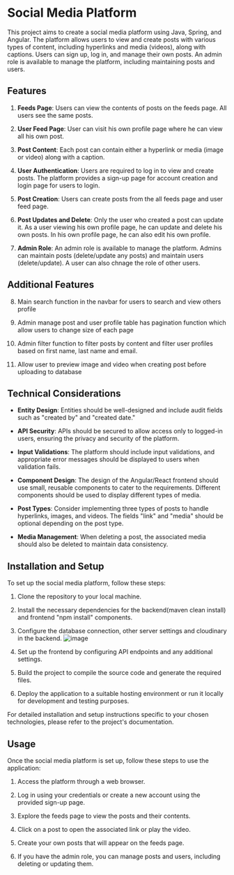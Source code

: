 # Social Media Platform

This project aims to create a social media platform using Java, Spring, and Angular. The platform allows users to view and create posts with various types of content, including hyperlinks and media (videos), along with captions. Users can sign up, log in, and manage their own posts. An admin role is available to manage the platform, including maintaining posts and users.

## Features

1. **Feeds Page**: Users can view the contents of posts on the feeds page. All users see the same posts.

2. **User Feed Page**: User can visit his own profile page where he can view all his own post. 

3. **Post Content**: Each post can contain either a hyperlink or media (image or video) along with a caption.

4. **User Authentication**: Users are required to log in to view and create posts. The platform provides a sign-up page for account creation and login page for users to login.

5. **Post Creation**: Users can create posts from the all feeds page and user feed page.

6. **Post Updates and Delete**: Only the user who created a post can update it. As a user viewing his own profile page, he can update and delete his own posts. In his own profile page, he can also edit his own profile.

7. **Admin Role**: An admin role is available to manage the platform. Admins can maintain posts (delete/update any posts) and maintain users (delete/update). A user can also chnage the role of other users.

## Additional Features
8. Main search function in the navbar for users to search and view others profile
   
9. Admin manage post and user profile table has pagination function which allow users to change size of each page
    
10. Admin filter function to filter posts by content and filter user profiles based on first name, last name and email.
    
11. Allow user to preview image and video when creating post before uploading to database

## Technical Considerations

- **Entity Design**: Entities should be well-designed and include audit fields such as "created by" and "created date." 

- **API Security**: APIs should be secured to allow access only to logged-in users, ensuring the privacy and security of the platform.

- **Input Validations**: The platform should include input validations, and appropriate error messages should be displayed to users when validation fails.

- **Component Design**: The design of the Angular/React frontend should use small, reusable components to cater to the requirements. Different components should be used to display different types of media.

- **Post Types**: Consider implementing three types of posts to handle hyperlinks, images, and videos. The fields "link" and "media" should be optional depending on the post type.

- **Media Management**: When deleting a post, the associated media should also be deleted to maintain data consistency.

## Installation and Setup

To set up the social media platform, follow these steps:

1. Clone the repository to your local machine.

2. Install the necessary dependencies for the backend(maven clean install) and frontend "npm install" components.

3. Configure the database connection, other server settings and cloudinary in the backend.
![image](https://github.com/Kohhx/social-media-java-fullstack/assets/108639973/7fa5e9f1-25b9-43bd-84ae-969995e2f347)

4. Set up the frontend by configuring API endpoints and any additional settings.

5. Build the project to compile the source code and generate the required files.

6. Deploy the application to a suitable hosting environment or run it locally for development and testing purposes.

For detailed installation and setup instructions specific to your chosen technologies, please refer to the project's documentation.

## Usage

Once the social media platform is set up, follow these steps to use the application:

1. Access the platform through a web browser.

2. Log in using your credentials or create a new account using the provided sign-up page.

3. Explore the feeds page to view the posts and their contents.

4. Click on a post to open the associated link or play the video.

5. Create your own posts that will appear on the feeds page.

6. If you have the admin role, you can manage posts and users, including deleting or updating them.
